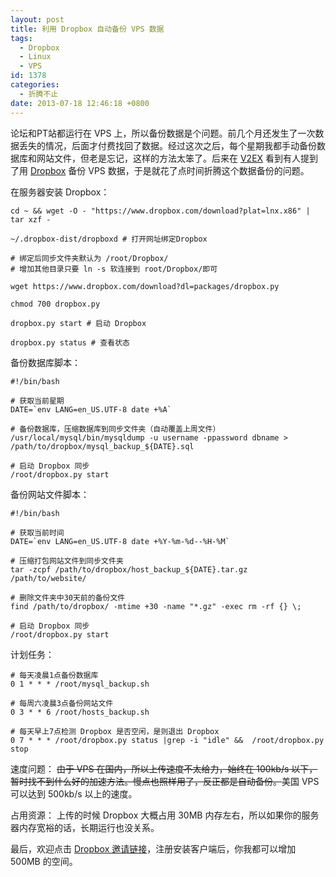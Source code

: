 ```yaml
---
layout: post
title: 利用 Dropbox 自动备份 VPS 数据
tags:
  - Dropbox
  - Linux
  - VPS
id: 1378
categories:
  - 折腾不止
date: 2013-07-18 12:46:18 +0800
---
```


论坛和PT站都运行在 VPS 上，所以备份数据是个问题。前几个月还发生了一次数据丢失的情况，后面才付费找回了数据。经过这次之后，每个星期我都手动备份数据库和网站文件，但老是忘记，这样的方法太笨了。后来在 [V2EX](http://www.v2ex.com/) 看到有人提到了用 [Dropbox](https://www.dropbox.com/) 备份 VPS 数据，于是就花了点时间折腾这个数据备份的问题。

<!--more-->

在服务器安装 Dropbox：

    cd ~ && wget -O - "https://www.dropbox.com/download?plat=lnx.x86" | tar xzf -

    ~/.dropbox-dist/dropboxd # 打开网址绑定Dropbox

    # 绑定后同步文件夹默认为 /root/Dropbox/
    # 增加其他目录只要 ln -s 软连接到 root/Dropbox/即可

    wget https://www.dropbox.com/download?dl=packages/dropbox.py

    chmod 700 dropbox.py

    dropbox.py start # 启动 Dropbox

    dropbox.py status # 查看状态


备份数据库脚本：

    #!/bin/bash

    # 获取当前星期
    DATE=`env LANG=en_US.UTF-8 date +%A`

    # 备份数据库，压缩数据库到同步文件夹（自动覆盖上周文件）
    /usr/local/mysql/bin/mysqldump -u username -ppassword dbname > /path/to/dropbox/mysql_backup_${DATE}.sql

    # 启动 Dropbox 同步
    /root/dropbox.py start


备份网站文件脚本：

    #!/bin/bash

    # 获取当前时间
    DATE=`env LANG=en_US.UTF-8 date +%Y-%m-%d--%H-%M`

    # 压缩打包网站文件到同步文件夹
    tar -zcpf /path/to/dropbox/host_backup_${DATE}.tar.gz /path/to/website/

    # 删除文件夹中30天前的备份文件
    find /path/to/dropbox/ -mtime +30 -name "*.gz" -exec rm -rf {} \;

    # 启动 Dropbox 同步
    /root/dropbox.py start


计划任务：

    # 每天凌晨1点备份数据库
    0 1 * * * /root/mysql_backup.sh

    # 每周六凌晨3点备份网站文件
    0 3 * * 6 /root/hosts_backup.sh

    # 每天早上7点检测 Dropbox 是否空闲，是则退出 Dropbox
    0 7 * * * /root/dropbox.py status |grep -i "idle" &&  /root/dropbox.py stop


速度问题：
~~由于 VPS 在国内，所以上传速度不太给力，始终在 100kb/s 以下，暂时找不到什么好的加速方法。慢点也照样用了，反正都是自动备份。~~美国 VPS 可以达到 500kb/s 以上的速度。

占用资源：
上传的时候 Dropbox 大概占用 30MB 内存左右，所以如果你的服务器内存宽裕的话，长期运行也没关系。

最后，欢迎点击 [Dropbox 邀请链接](http://db.tt/FKLEjNyX)，注册安装客户端后，你我都可以增加 500MB 的空间。
